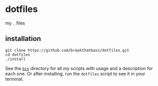 # dotfiles
my `.` files

## installation
```
git clone https://github.com/breakthatbass/dotfiles.git
cd dotfiles
./install
```

See the [`bin`](https://github.com/breakthatbass/dotfiles/tree/main/bin) directory for all my scripts with usage and a description for each one. Or after installing, run the `dotfiles` script to see it in your terminal.
